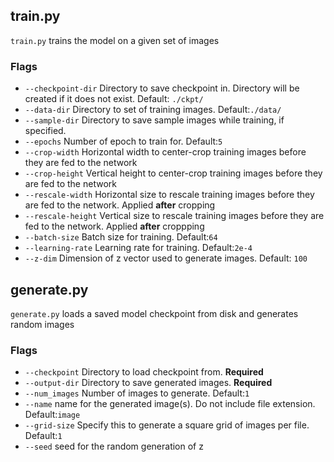## train.py
`train.py` trains the model on a given set of images
### Flags
- `--checkpoint-dir` Directory to save checkpoint in. Directory will be created if it does not exist. Default: `./ckpt/`
- `--data-dir` Directory to set of training images. Default:`./data/`
- `--sample-dir` Directory to save sample images while training, if specified.
- `--epochs` Number of epoch to train for. Default:`5`
- `--crop-width` Horizontal width to center-crop training images before they are fed to the network
- `--crop-height` Vertical height to center-crop training images before they are fed to the network
- `--rescale-width` Horizontal size to rescale training images before they are fed to the network. Applied **after** cropping
- `--rescale-height` Vertical size to rescale training images before they are fed to the network. Applied **after** croppping
- `--batch-size` Batch size for training. Default:`64`
- `--learning-rate` Learning rate for training. Default:`2e-4`
- `--z-dim` Dimension of z vector used to generate images. Default: `100`

## generate.py
`generate.py` loads a saved model checkpoint from disk and generates random images
### Flags
- `--checkpoint` Directory to load checkpoint from. **Required**
- `--output-dir` Directory to save generated images. **Required**
- `--num_images` Number of images to generate. Default:`1`
- `--name` name for the generated image(s). Do not include file extension. Default:`image`
- `--grid-size` Specify this to generate a square grid of images per file. Default:`1`
- `--seed` seed for the random generation of z
